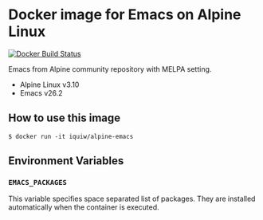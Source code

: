 # Docker image for Emacs on Alpine Linux

[![Docker Build Status](https://img.shields.io/docker/build/iquiw/alpine-emacs.svg)](https://hub.docker.com/r/iquiw/alpine-emacs/)

Emacs from Alpine community repository with MELPA setting.

* Alpine Linux v3.10
* Emacs v26.2

## How to use this image

```console
$ docker run -it iquiw/alpine-emacs
```

## Environment Variables

### `EMACS_PACKAGES`

This variable specifies space separated list of packages.
They are installed automatically when the container is executed.
